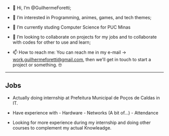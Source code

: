 - 👋 Hi, I’m @GuilhermeForetti;

- 👀 I’m interested in Programming, animes, games, and tech themes;

- 🌱 I’m currently studing Computer Science for PUC Minas

- 💞️ I’m looking to collaborate on projects for my jobs and to collaborate with codes for other to use and learn;

- 📫 How to reach me: You can reach me in my e-mail -> work.guilhermeforetti@gmail.com, then we'll get in touch to start a project or something. 🤓
---------------------------------------------------------------------------------------------------------------------------------------------------

Jobs
---------------------------------------------------------------------------------------------------------------------------------------------------
- Actually doing internship at Prefeitura Municipal de Poços de Caldas in IT.

- Have experience with - Hardware
                       - Networks (A bit of...)
                       - Attendance
                       
- Looking for more experience during my internship and doing other courses to complement my actual Knowleadge. 

